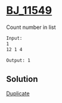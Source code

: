 # [BJ_11549](https://acmicpc.net/problem/11549)

Count number in list

```txt
Input:
1
12 1 4

Output: 1
```

## Solution

[Duplicate](./BJ_10797.md)

